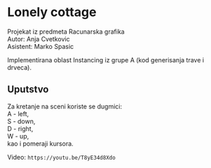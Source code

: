 # Lonely cottage 
Projekat iz predmeta Racunarska grafika \
Autor: Anja Cvetkovic\
Asistent: Marko Spasic

Implementirana oblast Instancing iz grupe A (kod generisanja trave i drveca).

## Uputstvo
Za kretanje na sceni koriste se dugmici:\
A - left,\
S - down,\
D - right,\
W - up,\
kao i pomeraji kursora. 



Video: `https://youtu.be/T8yE34d8Xdo`




